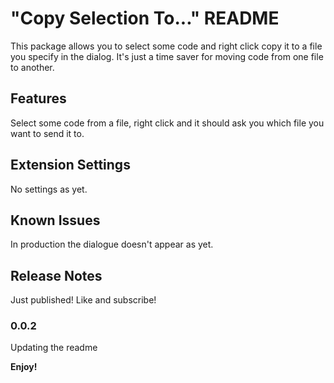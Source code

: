 # "Copy Selection To..." README

This package allows you to select some code and right click copy it to a file you specify in the dialog. It's just a time saver for moving code from one file to another. 

## Features

Select some code from a file, right click and it should ask you which file you want to send it to. 


## Extension Settings

No settings as yet. 

## Known Issues

In production the dialogue doesn't appear as yet. 

## Release Notes

Just published! Like and subscribe! 

### 0.0.2

Updating the readme

**Enjoy!**
